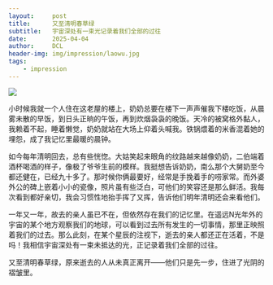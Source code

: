 ```yaml
---
layout:     post
title:      又至清明春草绿
subtitle:   宇宙深处有一束光记录着我们全部的过往  
date:       2025-04-04
author:     DCL
header-img: img/impression/laowu.jpg
tags:
    - impression
---
```


![](https://daichunlei.com/img/impression/laowu.jpg)

小时候我就一个人住在这老屋的楼上，奶奶总要在楼下一声声催我下楼吃饭，从晨雾未散的早饭，到日头正晌的午饭，再到炊烟袅袅的晚饭。天冷的被窝格外黏人，我赖着不起，睡着懒觉，奶奶就站在大场上仰着头喊我。铁锅煨着的米香混着她的埋怨，成了我记忆里最暖的晨钟。   
  
如今每年清明回去，总有些恍惚。大姑笑起来眼角的纹路越来越像奶奶，二伯端着酒杯喝酒的样子，像极了爷爷生前的模样。我挺想告诉奶奶，南么那个大舅奶至今都还健在，已经九十多了。那时候你俩最要好，经常是手挽着手的唠家常。而外婆外公的碑上嵌着小小的瓷像，照片虽有些泛白，可他们的笑容还是那么鲜活。我每次看到都好亲切，我会习惯性地抬手挥了又挥，告诉他们明年清明还会来看他们。  
  
一年又一年，故去的亲人虽已不在，但依然存在我们的记忆里。在遥远N光年外的宇宙的某个地方观察我们的地球，可以看到过去所有发生的一切事情，那里正映照着我们的过去。那么此刻，在某个星辰的注视下，逝去的亲人都还正在活着，不是吗！我相信宇宙深处有一束未抵达的光，正记录着我们全部的过往。  
  
又至清明春草绿，原来逝去的人从未真正离开——他们只是先一步，住进了光阴的褶皱里。  
